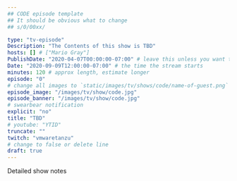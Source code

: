 ```yaml
---
## CODE episode template
## It should be obvious what to change
## s/0/00xx/

type: "tv-episode"
Description: "The Contents of this show is TBD"
hosts: [] # ["Mario Gray"]
PublishDate: "2020-04-07T00:00:00-07:00" # leave this unless you want to schedule far ahead
Date: "2020-09-09T12:00:00-07:00" # the time the stream starts
minutes: 120 # approx length, estimate longer
episode: "0"
# change all images to `static/images/tv/shows/code/name-of-guest.png` when created.
episode_image: "/images/tv/show/code.jpg"
episode_banner: "/images/tv/show/code.jpg"
# swearbear notification
explicit: "no"
title: "TBD"
# youtube: "YTID"
truncate: ""
twitch: "vmwaretanzu"
# change to false or delete line
draft: true
---
```


Detailed show notes
